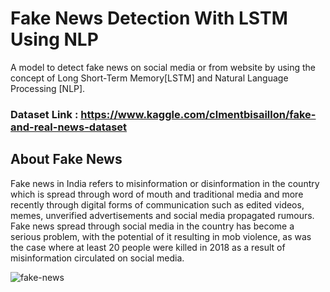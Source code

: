 # Fake News Detection With LSTM Using NLP 
A model to detect fake news on social media or from website by using the concept of Long Short-Term Memory[LSTM] and Natural Language Processing [NLP].

### Dataset Link : https://www.kaggle.com/clmentbisaillon/fake-and-real-news-dataset

## About Fake News
Fake news in India refers to misinformation or disinformation in the country which is spread through word of mouth and traditional media and more recently through digital forms of communication such as edited videos, memes, unverified advertisements and social media propagated rumours. Fake news spread through social media in the country has become a serious problem, with the potential of it resulting in mob violence, as was the case where at least 20 people were killed in 2018 as a result of misinformation circulated on social media.

![fake-news](https://user-images.githubusercontent.com/86180971/131057858-5abd9f5b-f52a-4050-893a-43376f6c3757.jpg)


